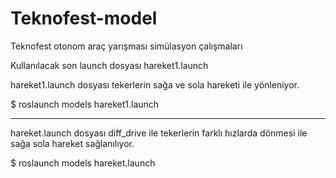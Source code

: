 # Teknofest-model
Teknofest otonom araç yarışması simülasyon çalışmaları


Kullanılacak son launch dosyası hareket1.launch

hareket1.launch dosyası tekerlerin sağa ve sola hareketi ile yönleniyor.

$ roslaunch models hareket1.launch

-----------------------

hareket.launch dosyası diff_drive ile tekerlerin farklı hızlarda dönmesi ile sağa sola hareket sağlanılıyor.


$ roslaunch models hareket.launch
